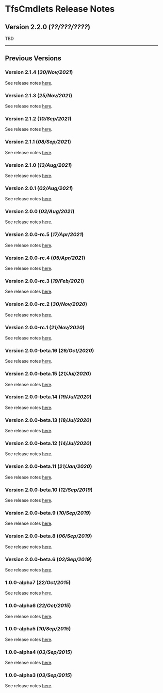 # TfsCmdlets Release Notes

## Version 2.2.0 (_??/???/????_)

TBD

-----------------------

## Previous Versions

### Version 2.1.4 (_30/Nov/2021_)

See release notes [here](Docs/ReleaseNotes/2.1.4.md).

### Version 2.1.3 (_25/Nov/2021_)

See release notes [here](Docs/ReleaseNotes/2.1.3.md).

### Version 2.1.2 (_10/Sep/2021_)

See release notes [here](Docs/ReleaseNotes/2.1.2.md).

### Version 2.1.1 (_08/Sep/2021_)

See release notes [here](Docs/ReleaseNotes/2.1.1.md).

### Version 2.1.0 (_13/Aug/2021_)

See release notes [here](Docs/ReleaseNotes/2.1.0.md).

### Version 2.0.1 (_02/Aug/2021_)

See release notes [here](Docs/ReleaseNotes/2.0.1.md).

### Version 2.0.0 (_02/Aug/2021_)

See release notes [here](Docs/ReleaseNotes/2.0.0.md).

### Version 2.0.0-rc.5 (_17/Apr/2021_)

See release notes [here](Docs/ReleaseNotes/2.0.0-rc.5.md).

### Version 2.0.0-rc.4 (_05/Apr/2021_)

See release notes [here](Docs/ReleaseNotes/2.0.0-rc.4.md).

### Version 2.0.0-rc.3 (_19/Feb/2021_)

See release notes [here](Docs/ReleaseNotes/2.0.0-rc.3.md).

### Version 2.0.0-rc.2 (_30/Nov/2020_)

See release notes [here](Docs/ReleaseNotes/2.0.0-rc.2.md).

### Version 2.0.0-rc.1 (_21/Nov/2020_)

See release notes [here](Docs/ReleaseNotes/2.0.0-rc.1.md).

### Version 2.0.0-beta.16 (_26/Oct/2020_)

See release notes [here](Docs/ReleaseNotes/2.0.0-beta.16.md).

### Version 2.0.0-beta.15 (_21/Jul/2020_)

See release notes [here](Docs/ReleaseNotes/2.0.0-beta.15.md).

### Version 2.0.0-beta.14 (_19/Jul/2020_)

See release notes [here](Docs/ReleaseNotes/2.0.0-beta.14.md).

### Version 2.0.0-beta.13 (_18/Jul/2020_)

See release notes [here](Docs/ReleaseNotes/2.0.0-beta.13.md).

### Version 2.0.0-beta.12 (_14/Jul/2020_)

See release notes [here](Docs/ReleaseNotes/2.0.0-beta.12.md).

### Version 2.0.0-beta.11 (_21/Jan/2020_)

See release notes [here](Docs/ReleaseNotes/2.0.0-beta.11.md).

### Version 2.0.0-beta.10 (_12/Sep/2019_)

See release notes [here](Docs/ReleaseNotes/2.0.0-beta.10.md).

### Version 2.0.0-beta.9 (_10/Sep/2019_)

See release notes [here](Docs/ReleaseNotes/2.0.0-beta.9.md).

### Version 2.0.0-beta.8 (_06/Sep/2019_)

See release notes [here](Docs/ReleaseNotes/2.0.0-beta.8.md).

### Version 2.0.0-beta.6 (_02/Sep/2019_)

See release notes [here](Docs/ReleaseNotes/2.0.0-beta.6.md).

### 1.0.0-alpha7 (_22/Oct/2015_)

See release notes [here](Docs/ReleaseNotes/1.0.0-alpha7.md).

### 1.0.0-alpha6 (_22/Oct/2015_)

See release notes [here](Docs/ReleaseNotes/1.0.0-alpha6.md).

### 1.0.0-alpha5 (_10/Sep/2015_)

See release notes [here](Docs/ReleaseNotes/1.0.0-alpha5.md).

### 1.0.0-alpha4 (_03/Sep/2015_)

See release notes [here](Docs/ReleaseNotes/1.0.0-alpha4.md).

### 1.0.0-alpha3 (_03/Sep/2015_)

See release notes [here](Docs/ReleaseNotes/1.0.0-alpha3.md).

